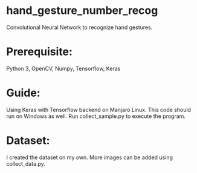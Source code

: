# hand_gesture_number_recog

Convolutional Neural Network to recognize hand gestures.
 
# Prerequisite:
Python 3, OpenCV, Numpy, Tensorflow, Keras

# Guide:
Using Keras with Tensorflow backend on Manjaro Linux. This code should run on Windows as well.
Run collect_sample.py to execute the program.  

# Dataset:
I created the dataset on my own. More images can be added using collect_data.py.
